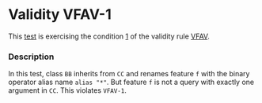 # Validity VFAV-1

This [test](.) is exercising the condition [1](../Readme.md) of the validity rule [VFAV](../../vfav/Readme.md).

### Description

In this test, class `BB` inherits from `CC` and renames feature `f` with the binary operator alias name `alias "*"`. But feature `f` is not a query with exactly one argument in `CC`. This violates `VFAV-1`.
